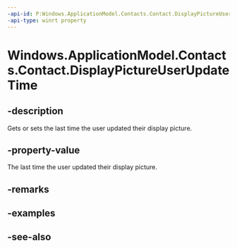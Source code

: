 ----api-id: P:Windows.ApplicationModel.Contacts.Contact.DisplayPictureUserUpdateTime
-api-type: winrt property
---<!-- Property syntaxpublic Windows.Foundation.DateTime DisplayPictureUserUpdateTime { get;  set; }--># Windows.ApplicationModel.Contacts.Contact.DisplayPictureUserUpdateTime## -descriptionGets or sets the last time the user updated their display picture.## -property-valueThe last time the user updated their display picture.## -remarks## -examples## -see-also